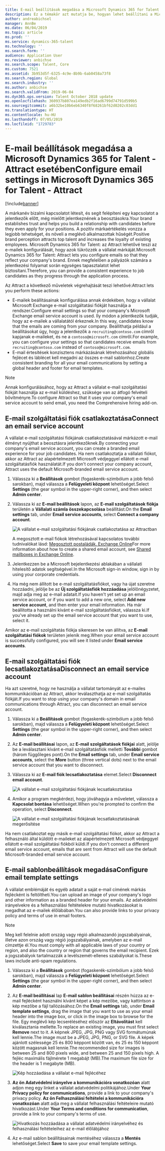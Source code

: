 ```yaml
---
title: E-mail beállítások megadása a Microsoft Dynamics 365 for Talent - Attract esetében
description: Ez a témakör azt mutatja be, hogyan lehet beállítani a Microsoft Dynamcis 365 által elküldött e-mailek beállításait a Talent - Attract esetében.
author: andreabichsel
manager: AnnBe
ms.date: 06/04/2019
ms.topic: article
ms.prod: ''
ms.service: dynamics-365-talent
ms.technology: ''
ms.search.form: ''
audience: Application User
ms.reviewer: anbichse
ms.search.scope: Talent, Core
ms.custom: 7521
ms.assetid: 3b953d5f-6325-4c9e-8b9b-6ab0458a73f8
ms.search.region: Global
ms.search.industry: ''
ms.author: anbichse
ms.search.validFrom: 2019-06-04
ms.dyn365.ops.version: Talent October 2018 update
ms.openlocfilehash: 360937b807ea149edb2f16ad6799d74791d599b5
ms.sourcegitcommit: a6b32be10b6eb6340f8f68261bf62d0202c03dd1
ms.translationtype: HT
ms.contentlocale: hu-HU
ms.lasthandoff: 07/05/2019
ms.locfileid: "1729783"
---
```

# <a name="configure-email-settings-in-microsoft-dynamics-365-for-talent---attract"></a><span data-ttu-id="eaa49-103">E-mail beállítások megadása a Microsoft Dynamics 365 for Talent - Attract esetében</span><span class="sxs-lookup"><span data-stu-id="eaa49-103">Configure email settings in Microsoft Dynamics 365 for Talent - Attract</span></span>
[!include[banner](../includes/banner.md)]

<span data-ttu-id="eaa49-104">A márkanév bizalmi kapcsolatot létesít, és segít felépíteni egy kapcsolatot a jelentkezők előtt, még mielőtt jelentkeznének a beosztásokra.</span><span class="sxs-lookup"><span data-stu-id="eaa49-104">Your brand establishes trust and helps you build a relationship with candidates before they even apply for your positions.</span></span> <span data-ttu-id="eaa49-105">A pozitív márkaértékelés vonzza a legjobb tehetséget, és növeli a meglévő alkalmazottak hűségét.</span><span class="sxs-lookup"><span data-stu-id="eaa49-105">Positive brand perception attracts top talent and increases the loyalty of existing employees.</span></span> <span data-ttu-id="eaa49-106">Microsoft Dynamics 365 for Talent: az Attract lehetővé teszi az e-mailek konfigurálását, hogy azok tükrözzék a vállalat márkáját.</span><span class="sxs-lookup"><span data-stu-id="eaa49-106">Microsoft Dynamics 365 for Talent: Attract lets you configure emails so that they reflect your company's brand.</span></span> <span data-ttu-id="eaa49-107">Ennek megfelelően a pályázók számára a jelentkezési folyamat során egységes tapasztalatot lehet biztosítani.</span><span class="sxs-lookup"><span data-stu-id="eaa49-107">Therefore, you can provide a consistent experience to job candidates as they progress through the application process.</span></span>

<span data-ttu-id="eaa49-108">Az Attract a következő műveletek végrehajtását teszi lehetővé:</span><span class="sxs-lookup"><span data-stu-id="eaa49-108">Attract lets you perform these actions:</span></span>

- <span data-ttu-id="eaa49-109">E-mailek beállításainak konfigurálása annak érdekében, hogy a vállalat Microsoft Exchange e-mail szolgáltatási fiókját használja a rendszer.</span><span class="sxs-lookup"><span data-stu-id="eaa49-109">Configure email settings so that your company's Microsoft Exchange email service account is used.</span></span> <span data-ttu-id="eaa49-110">Ily módon a jelentkezők tudják, hogy az e-mailek a vállalatától érkeznek.</span><span class="sxs-lookup"><span data-stu-id="eaa49-110">In this way, candidates know that the emails are coming from your company.</span></span> <span data-ttu-id="eaa49-111">Beállíthatja például a beállításokat úgy, hogy a jelentkezők a `recruiting@contoso.com` címről kapjanak e-maileket, és ne a `contoso@microsoft.com` címről.</span><span class="sxs-lookup"><span data-stu-id="eaa49-111">For example, you can configure your settings so that candidates receive emails from `recruiting@contoso.com` instead of `contoso@microsoft.com`.</span></span>
- <span data-ttu-id="eaa49-112">E-mail értesítések konzisztens márkázásának létrehozásához globális fejlécet és láblécet kell megadni az összes e-mail sablonhoz.</span><span class="sxs-lookup"><span data-stu-id="eaa49-112">Create consistent branding for all your email communications by setting a global header and footer for email templates.</span></span> 

> [!NOTE]
> <span data-ttu-id="eaa49-113">Annak konfigurálásához, hogy az Attract a vállalat e-mail szolgáltatási fiókját használja az e-mail küldéshez, szüksége van az átfogó felvételi bővítményre.</span><span class="sxs-lookup"><span data-stu-id="eaa49-113">To configure Attract so that it uses your company's email service account to send email, you need the Comprehensive hiring add-on.</span></span>

## <a name="connect-an-email-service-account"></a><span data-ttu-id="eaa49-114">E-mail szolgáltatási fiók csatlakoztatása</span><span class="sxs-lookup"><span data-stu-id="eaa49-114">Connect an email service account</span></span>

<span data-ttu-id="eaa49-115">A vállalat e-mail szolgáltatási fiókjának csatlakoztatásával márkázott e-mail élményt nyújthat a beosztásra jelentkezőknek.</span><span class="sxs-lookup"><span data-stu-id="eaa49-115">By connecting your company's email service account, you can create a branded email experience for your job candidates.</span></span> <span data-ttu-id="eaa49-116">Ha nem csatlakoztatja a vállalati fiókot, akkor az Attract az alapértelmezett Microsoft védjeggyel ellátott e-mail szolgáltatásfiók használatát.</span><span class="sxs-lookup"><span data-stu-id="eaa49-116">If you don't connect your company account, Attract uses the default Microsoft-branded email service account.</span></span>

1. <span data-ttu-id="eaa49-117">Válassza ki a **Beállítások** gombot (fogaskerék-szimbólum a jobb felső sarokban), majd válassza a **Felügyeleti központ** lehetőséget.</span><span class="sxs-lookup"><span data-stu-id="eaa49-117">Select **Settings** (the gear symbol in the upper-right corner), and then select **Admin center**.</span></span>
2. <span data-ttu-id="eaa49-118">Válassza ki az **E-mail beállítások** lapon, az **E-mail szolgáltatások fiókja** területén a **Vállalati számla összekapcsolása** beállítást.</span><span class="sxs-lookup"><span data-stu-id="eaa49-118">On the **Email settings** tab, under **Email service accounts**, select **Connect a company account**.</span></span>

    ![A vállalat e-mail szolgáltatási fiókjának csatlakoztatása az Attractban](./media/attract-admin-email-service-accounts.png)

    <span data-ttu-id="eaa49-120">A megosztott e-mail fiókok létrehozásával kapcsolatos további tudnivalókat lásd: [Megosztott postaládák. Exchange Online](https://docs.microsoft.com/exchange/collaboration-exo/shared-mailboxes)</span><span class="sxs-lookup"><span data-stu-id="eaa49-120">For more information about how to create a shared email account, see [Shared mailboxes in Exchange Online](https://docs.microsoft.com/exchange/collaboration-exo/shared-mailboxes).</span></span>

3. <span data-ttu-id="eaa49-121">Jelentkezzen be a Microsoft bejelentkezési ablakában a vállalati hitelesítő adatok segítségével.</span><span class="sxs-lookup"><span data-stu-id="eaa49-121">In the Microsoft sign-in window, sign in by using your corporate credentials.</span></span>
4. <span data-ttu-id="eaa49-122">Ha még nem állított be e-mail szolgáltatásfiókot, vagy ha újat szeretne hozzáadni, jelölje be az **Új szolgáltatásfiók hozzáadása** jelölőnégyzetet, majd adja meg az e-mail adatait.</span><span class="sxs-lookup"><span data-stu-id="eaa49-122">If you haven't yet set up an email service account, or if you want to add a new one, select **Add new service account**, and then enter your email information.</span></span> <span data-ttu-id="eaa49-123">Ha már beállította a használni kívánt e-mail szolgáltatásfiókot, válassza ki.</span><span class="sxs-lookup"><span data-stu-id="eaa49-123">If you've already set up the email service account that you want to use, select it.</span></span>

<span data-ttu-id="eaa49-124">Amikor az e-mail szolgáltatás fiókja sikeresen be van állítva, az **E-mail szolgáltatási fiókok** területen jelenik meg.</span><span class="sxs-lookup"><span data-stu-id="eaa49-124">When your email service account is successfully configured, you will see it listed under **Email service accounts**.</span></span>

## <a name="disconnect-an-email-service-account"></a><span data-ttu-id="eaa49-125">E-mail szolgáltatási fiók lecsatlakoztatása</span><span class="sxs-lookup"><span data-stu-id="eaa49-125">Disconnect an email service account</span></span>

<span data-ttu-id="eaa49-126">Ha azt szeretné, hogy ne használja a vállalat tartományát az e-mailes kommunikációban az Attract, akkor leválaszthatja az e-mail szolgáltatás fiókját.</span><span class="sxs-lookup"><span data-stu-id="eaa49-126">If you want to stop using your company's domain in email communications through Attract, you can disconnect an email service account.</span></span>

1. <span data-ttu-id="eaa49-127">Válassza ki a **Beállítások** gombot (fogaskerék-szimbólum a jobb felső sarokban), majd válassza a **Felügyeleti központ** lehetőséget.</span><span class="sxs-lookup"><span data-stu-id="eaa49-127">Select **Settings** (the gear symbol in the upper-right corner), and then select **Admin center**.</span></span>
2. <span data-ttu-id="eaa49-128">Az **E-mail beállításai** lapon, az **E-mail szolgáltatások fiókjai** alatt, jelölje be a leválasztani kívánt e-mail szolgáltatásfiók melletti **További** gombot (három függőleges pont).</span><span class="sxs-lookup"><span data-stu-id="eaa49-128">On the **Email settings** tab, under **Email service accounts**, select the **More** button (three vertical dots) next to the email service account that you want to disconnect.</span></span>
3. <span data-ttu-id="eaa49-129">Válassza ki az **E-mail fiók lecsatlakoztatása** elemet.</span><span class="sxs-lookup"><span data-stu-id="eaa49-129">Select **Disconnect email account**.</span></span>

    ![A vállalat e-mail szolgáltatási fiókjának lecsatlakoztatása](./media/attract-admin-disconnect-email-account.png)

4. <span data-ttu-id="eaa49-131">Amikor a program megkérdezi, hogy jóváhagyja a műveletet, válassza a **Kapcsolat bontása** lehetőséget.</span><span class="sxs-lookup"><span data-stu-id="eaa49-131">When you're prompted to confirm the operation, select **Disconnect**.</span></span>

    ![A vállalat e-mail szolgáltatási fiókjának lecsatlakoztatásának megerősítése](./media/attract-admin-email-confirm-disconnect.png)

<span data-ttu-id="eaa49-133">Ha nem csatlakoztat egy másik e-mail szolgáltatási fiókot, akkor az Attract a felhasználó által küldött e-maileket az alapértelmezett Microsoft védjeggyel ellátott e-mail szolgáltatási fiókból küldi.</span><span class="sxs-lookup"><span data-stu-id="eaa49-133">If you don't connect a different email service account, emails that are sent from Attract will use the default Microsoft-branded email service account.</span></span>

## <a name="configure-email-template-settings"></a><span data-ttu-id="eaa49-134">E-mail sablonbeállítások megadása</span><span class="sxs-lookup"><span data-stu-id="eaa49-134">Configure email template settings</span></span>

<span data-ttu-id="eaa49-135">A vállalat emblémáját és egyéb adatait a saját e-mail címének márkás fejlécként is feltöltheti.</span><span class="sxs-lookup"><span data-stu-id="eaa49-135">You can upload an image of your company's logo and other information as a branded header for your emails.</span></span> <span data-ttu-id="eaa49-136">Az adatvédelmi irányelvekre és a felhasználási feltételekre mutató hivatkozásokat is megadhat az e-mailek élőlábában.</span><span class="sxs-lookup"><span data-stu-id="eaa49-136">You can also provide links to your privacy policy and terms of use in email footers.</span></span>

> [!NOTE]
> <span data-ttu-id="eaa49-137">Meg kell felelnie adott ország vagy régió alkalmazandó jogszabályainak, illetve azon ország vagy régió jogszabályainak, amelyben az e-mail címzettje él.</span><span class="sxs-lookup"><span data-stu-id="eaa49-137">You must comply with all applicable laws of your country or region, and also the country or region that governs the email recipient.</span></span> <span data-ttu-id="eaa49-138">Ezek a jogszabályok tartalmazzák a levélszemét-ellenes szabályokat is.</span><span class="sxs-lookup"><span data-stu-id="eaa49-138">These laws include anti-spam regulations.</span></span>

1. <span data-ttu-id="eaa49-139">Válassza ki a **Beállítások** gombot (fogaskerék-szimbólum a jobb felső sarokban), majd válassza a **Felügyeleti központ** lehetőséget.</span><span class="sxs-lookup"><span data-stu-id="eaa49-139">Select **Settings** (the gear symbol in the upper-right corner), and then select **Admin center**.</span></span>
2. <span data-ttu-id="eaa49-140">Az **E-mail beállításai** lap **E-mail sablon beállításai** részén húzza az e-mail fejlécként használni kívánt képet a kép mezőbe, vagy kattintson a kép mezőbe a fájl tallózásához.</span><span class="sxs-lookup"><span data-stu-id="eaa49-140">On the **Email settings** tab, under **Email template settings**, drag the image that you want to use as your email header into the image box, or click in the image box to browse for the file.</span></span> <span data-ttu-id="eaa49-141">Egy meglévő kép lecseréléséhez először az **Eltávolítást** kell kiválasztania mellette.</span><span class="sxs-lookup"><span data-stu-id="eaa49-141">To replace an existing image, you must first select **Remove** next to it.</span></span> <span data-ttu-id="eaa49-142">A képnek JPEG, JPG, PNG vagy SVG formátumúnak kell lennie.</span><span class="sxs-lookup"><span data-stu-id="eaa49-142">The image must be a JPEG, JPG, PNG, or SVG file.</span></span> <span data-ttu-id="eaa49-143">A képek ajánlott szélessége 25 és 800 képpont között van, és 25 és 150 képpont között magasnak kell lennie.</span><span class="sxs-lookup"><span data-stu-id="eaa49-143">The recommended size for images is between 25 and 800 pixels wide, and between 25 and 150 pixels high.</span></span> <span data-ttu-id="eaa49-144">A fejléc maximális fájlmérete 1 megabájt (MB).</span><span class="sxs-lookup"><span data-stu-id="eaa49-144">The maximum file size for the header is 1 megabyte (MB).</span></span>

    ![Kép hozzáadása a vállalat e-mail fejlécéhez](./media/attract-admin-email-header.png)

3. <span data-ttu-id="eaa49-146">**Az ön Adatvédelmi irányelve a kommunikációra vonatkozóan** alatt adjon meg egy linket a vállalat adatvédelmi politikájához.</span><span class="sxs-lookup"><span data-stu-id="eaa49-146">Under **Your Privacy policy for communications**, provide a link to your company's privacy policy.</span></span> <span data-ttu-id="eaa49-147">**Az ön Felhasználási feltételei a kommunikációra vonatkozóan** alatt adja meg a vállalat felhasználási feltételeire mutató hivatkozást.</span><span class="sxs-lookup"><span data-stu-id="eaa49-147">Under **Your Terms and conditions for communication**, provide a link to your company's terms of use.</span></span>

    ![Hivatkozás hozzáadása a vállalat adatvédelmi irányelvéhez és felhasználási feltételeihez az e-mail élőlábjához](./media/attract-admin-email-footer.png)

4. <span data-ttu-id="eaa49-149">Az e-mail sablon beállításainak mentéséhez válassza a **Mentés** lehetőséget.</span><span class="sxs-lookup"><span data-stu-id="eaa49-149">Select **Save** to save your email template settings.</span></span>
